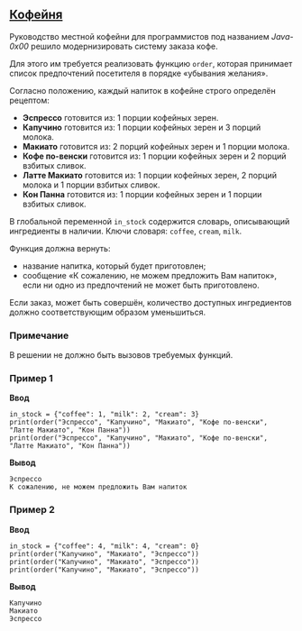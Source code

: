 ## [Кофейня](../../../solutions/4.2/42_f.py)

Руководство местной кофейни для программистов под названием _Java-0x00_ решило модернизировать систему заказа кофе.

Для этого им требуется реализовать функцию `order`, которая принимает список предпочтений посетителя в порядке «убывания желания».

Согласно положению, каждый напиток в кофейне строго определён рецептом:

- **Эспрессо** готовится из: 1 порции кофейных зерен.
- **Капучино** готовится из: 1 порции кофейных зерен и 3 порций молока.
- **Макиато** готовится из: 2 порций кофейных зерен и 1 порции молока.
- **Кофе по-венски** готовится из: 1 порции кофейных зерен и 2 порций взбитых сливок.
- **Латте Макиато** готовится из: 1 порции кофейных зерен, 2 порций молока и 1 порции взбитых сливок.
- **Кон Панна** готовится из: 1 порции кофейных зерен и 1 порции взбитых сливок.

В глобальной переменной `in_stock` содержится словарь, описывающий ингредиенты в наличии. Ключи словаря: `coffee`, `cream`, `milk`.

Функция должна вернуть:

- название напитка, который будет приготовлен;
- сообщение «К сожалению, не можем предложить Вам напиток», если ни одно из предпочтений не может быть приготовлено.

Если заказ, может быть совершён, количество доступных ингредиентов должно соответствующим образом уменьшиться.

### Примечание

В решении не должно быть вызовов требуемых функций.

### Пример 1

**Ввод**
```plaintext
in_stock = {"coffee": 1, "milk": 2, "cream": 3}
print(order("Эспрессо", "Капучино", "Макиато", "Кофе по-венски", "Латте Макиато", "Кон Панна"))
print(order("Эспрессо", "Капучино", "Макиато", "Кофе по-венски", "Латте Макиато", "Кон Панна"))
```

**Вывод**
```plaintext
Эспрессо
К сожалению, не можем предложить Вам напиток
```

### Пример 2

**Ввод**
```plaintext
in_stock = {"coffee": 4, "milk": 4, "cream": 0}
print(order("Капучино", "Макиато", "Эспрессо"))
print(order("Капучино", "Макиато", "Эспрессо"))
print(order("Капучино", "Макиато", "Эспрессо"))
```

**Вывод**
```plaintext
Капучино
Макиато
Эспрессо
```